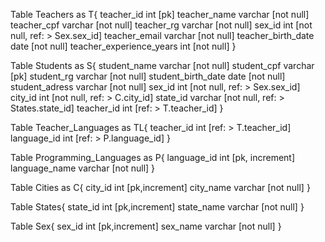 Table Teachers as T{
  teacher_id int [pk]
  teacher_name varchar [not null]
  teacher_cpf varchar [not null]
  teacher_rg varchar [not null]
  sex_id int [not null, ref: > Sex.sex_id]
  teacher_email varchar [not null]
  teacher_birth_date date [not null]
  teacher_experience_years int [not null]
}

Table Students as S{
  student_name varchar [not null]
  student_cpf varchar [pk]
  student_rg varchar [not null]
  student_birth_date date [not null]
  student_adress varchar [not null]
  sex_id int [not null, ref: > Sex.sex_id]
  city_id int [not null, ref: > C.city_id]
  state_id varchar [not null, ref: > States.state_id]
  teacher_id int [ref: > T.teacher_id]
}

Table Teacher_Languages as TL{
  teacher_id int [ref: > T.teacher_id]
  language_id int [ref: > P.language_id]
}

Table Programming_Languages as P{
  language_id int [pk, increment]
  language_name varchar [not null]
}

Table Cities as C{
  city_id int [pk,increment]
  city_name varchar [not null]
}

Table States{
  state_id int [pk,increment]
  state_name varchar [not null]
}

Table Sex{
  sex_id int [pk,increment]
  sex_name varchar [not null]
}
